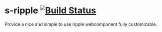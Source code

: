 # s-ripple [![Build Status](https://travis-ci.org/Coffeekraken/s-ripple-component.svg?branch=master)](https://travis-ci.org/Coffeekraken/s-ripple-component)

Provide a nice and simple to use ripple webcomponent fully customizable.
